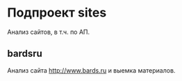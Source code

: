 Подпроект sites
======================

Анализ сайтов, в т.ч. по АП.

bardsru
----------------------

Анализ сайта http://www.bards.ru и выемка материалов.

